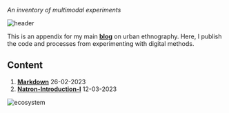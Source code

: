 *An inventory of multimodal experiments*

![header](https://sorrego.xyz/wp-content/uploads/2023/03/17.jpg)

This is an appendix for my main **[blog](https://sorrego.xyz)** on urban ethnography. Here, I publish the code and processes from experimenting with digital methods.

## Content

1. **[Markdown](Markdown.md)** 26-02-2023
2. **[Natron-Introduction-I](Natron-introdcution-I.md)** 12-03-2023

![ecosystem](https://sorrego.xyz/wp-content/uploads/2023/03/banner-small-.jpg)